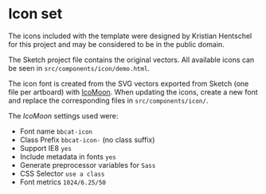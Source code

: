 # Icon set

The icons included with the template were designed by Kristian Hentschel for this project and may be considered to be in the public domain.

The Sketch project file contains the original vectors. All available icons can be seen in `src/components/icon/demo.html`.

The icon font is created from the SVG vectors exported from Sketch (one file per artboard) with [IcoMoon](https://icomoon.io/app/). When updating the icons, create a new font and replace the corresponding files in `src/components/icon/`. 

The _IcoMoon_ settings used were:

 * Font name `bbcat-icon`
 * Class Prefix `bbcat-icon-` (no class suffix)
 * Support IE8 `yes`
 * Include metadata in fonts `yes`
 * Generate preprocessor variables for `Sass`
 * CSS Selector `use a class`
 * Font metrics `1024/6.25/50`

